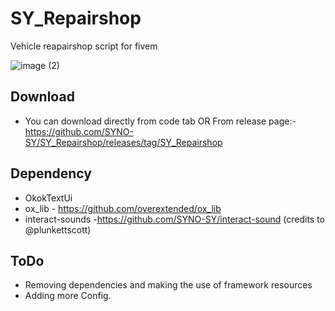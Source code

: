 # SY_Repairshop
Vehicle reapairshop script for fivem

![image (2)](https://user-images.githubusercontent.com/89760730/209627840-c7dc4f14-242f-4fc5-9788-f86bd7736782.png)

## Download 
- You can download directly from code tab  OR
  From release page:- https://github.com/SYNO-SY/SY_Repairshop/releases/tag/SY_Repairshop

## Dependency

- OkokTextUi
- ox_lib - https://github.com/overextended/ox_lib
- interact-sounds -https://github.com/SYNO-SY/interact-sound (credits to @plunkettscott)

## ToDo

- Removing dependencies and making the use of framework resources 
- Adding more Config. 

